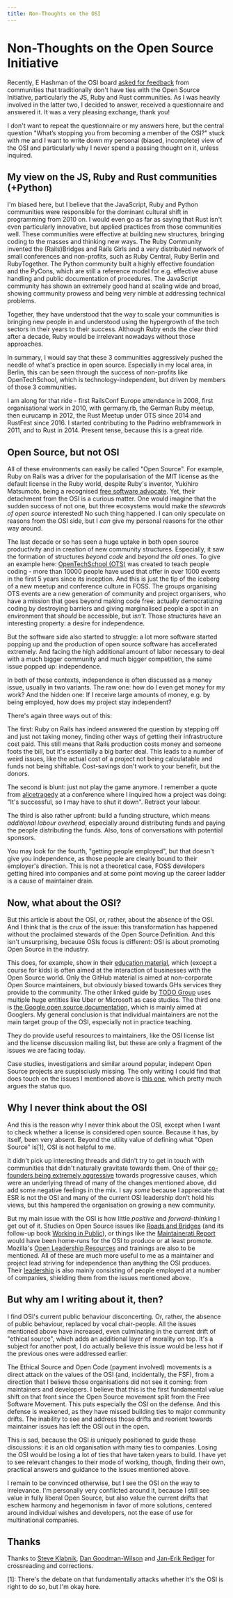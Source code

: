 ```yaml
---
title: Non-Thoughts on the OSI
---
```


# Non-Thoughts on the Open Source Initiative

Recently, E Hashman of the OSI board [asked for feedback](https://twitter.com/ehashdn/status/1276712953362870280) from communities that traditionally don't have ties with the Open Source Initiative, particularly the JS, Ruby and Rust communities. As I was heavily involved in the latter two, I decided to answer, received a questionnaire and answered it. It was a very pleasing exchange, thank you!

I don't want to repeat the questionnaire or my answers here, but the central question "What’s stopping you from becoming a member of the OSI?" stuck with me and I want to write down my personal (biased, incomplete) view of the OSI and particularly why I never spend a passing thought on it, unless inquired.

## My view on the JS, Ruby and Rust communities (+Python)

I'm biased here, but I believe that the JavaScript, Ruby and Python communities were responsible for the dominant cultural shift in programming from 2010 on.
I would even go as far as saying that Rust isn't even particularly innovative, but applied practices from those communities well.
These communities were effective at building new structures, bringing coding to the masses and thinking new ways.
The Ruby Community invented the (Rails)Bridges and Rails Girls and a very distributed network of small conferences and non-profits, such as Ruby Central, Ruby Berlin and RubyTogether.
The Python community built a highly effective foundation and the PyCons, which are still a reference model for e.g. effective abuse handling and public documentation of procedures.
The JavaScript community has shown an extremely good hand at scaling wide and broad, showing community prowess and being very nimble at addressing technical problems.

Together, they have understood that the way to scale your communities is bringing new people in and understood using the hypergrowth of the tech sectors in their years to their success. Although Ruby ends the clear third after a decade, Ruby would be irrelevant nowadays without those approaches.

In summary, I would say that these 3 communities aggressively pushed the needle of what's practice in open source.
Especially in my local area, in Berlin, this can be seen through the success of non-profits like OpenTechSchool, which is technology-independent, but driven by members of those 3 communities.

I am along for that ride - first RailsConf Europe attendance in 2008, first organisational work in 2010, with germany.rb, the German Ruby meetup, then eurucamp in 2012, the Rust Meetup under OTS since 2014 and RustFest since 2016.
I started contributing to the Padrino webframework in 2011, and to Rust in 2014. Present tense, because this is a great ride.

## Open Source, but not OSI

All of these environments can easily be called "Open Source".
For example, Ruby on Rails was a driver for the popularisation of the MIT license as the default license in the Ruby world, despite Ruby's inventor, Yukihiro Matsumoto, being a recognised [free software advocate](https://en.wikipedia.org/wiki/Yukihiro_Matsumoto#Recognition).
Yet, their detachment from the OSI is a curious matter. 
One would imagine that the sudden success of not one, but three ecosystems would make the _stewards of open source_ interested!
No such thing happened.
I can only speculate on reasons from the OSI side, but I _can_ give my personal reasons for the other way around.

The last decade or so has seen a huge uptake in both open source productivity and in creation of new community structures.
Especially, it saw the formation of structures _beyond code_ and _beyond the old ones_.
To give an example here: [OpenTechSchool (OTS)](https://opentechschool.org) was created to teach people coding - more than 10000 people have used that offer in over 1000 events in the first 5 years since its inception.
And this is just the tip of the iceberg of a new meetup and conference culture in FOSS.
The groups organising OTS events are a new generation of community and project organisers, who have a mission that goes beyond making code free: actually democratizing coding by destroying barriers and giving marginalised people a spot in an environment that _should_ be accessible, but _isn't_.
Those structures have an interesting property: a desire for independence.

But the software side also started to struggle: a lot more software started popping up and the production of open source software has accellerated extremely.
And facing the high additional amount of labor necessary to deal with a much bigger community and much bigger competition, the same issue popped up: independence.

In both of these contexts, independence is often discussed as a money issue, usually in two variants.
The raw one: how do I even get money for my work?
And the hidden one: If I receive large amounts of money, e.g. by being employed, how does my project stay independent?

There's again three ways out of this:

The first: Ruby on Rails has indeed answered the question by stepping off and just not taking money, finding other ways of getting their infrastructure cost paid. This still means that Rails production costs money and someone foots the bill, but it's essentially a big barter deal. This leads to a number of weird issues, like the actual cost of a project not being calculatable and funds not being shiftable. Cost-savings don't work to your benefit, but the donors.

The second is blunt: just not play the game anymore. I remember a quote from [alicetragedy](https://twitter.com/alicetragedy/) at a conference where I inquired how a project was doing: "It's successful, so I may have to shut it down". Retract your labour.

The third is also rather upfront: build a funding structure, which means _additional labour overhead_, especially around distributing funds and paying the people distributing the funds. Also, tons of conversations with potential sponsors.

You may look for the fourth, "getting people employed", but that doesn't give you independence, as those people are clearly bound to their employer's direction.
This is not a theoretical case, FOSS developers getting hired into companies and at some point moving up the career ladder is a cause of maintainer drain.

## Now, what about the OSI?

But this article is about the OSI, or, rather, about the absence of the OSI.
And I think that is the crux of the issue: this transformation has happened without the proclaimed stewards of the Open Source Definition.
And this isn't unsurprising, because OSIs focus is different: OSI is about promoting Open Source in the industry.

This does, for example, show in their [education material](https://opensource.org/osi-open-source-education), which (except a course for kids) is often aimed at the interaction of businesses with the Open Source world.
Only the GitHub material is aimed at non-corporate Open Source maintainers, but obviously biased towards GHs services they provide to the community.
The other linked guide by [TODO Group](https://todogroup.org/guides/) uses multiple huge entities like Uber or Microsoft as case studies.
The third one is [the Google open source documentation](https://opensource.google/docs/), which is mainly aimed at Googlers.
My general conclusion is that individual maintainers are not the main target group of the OSI, especially not in practice teaching.

They do provide useful resources to maintainers, like the OSI license list and the license discussion mailing list, but these are only a fragment of the issues we are facing today.

Case studies, investigations and similar around popular, indepent Open Source projects are suspisciusly missing. The only writing I could find that does touch on the issues I mentioned above is [this one](https://opensource.org/node/1009), which pretty much argues the status quo.

## Why I never think about the OSI

And this is the reason why I never think about the OSI, except when I want to check whether a license is considered open source.
Because it has, by itself, been very absent.
Beyond the utility value of defining what "Open Source" is[1], OSI is not helpful to me.

It didn't pick up interesting threads and didn't try to get in touch with communities that didn't naturally gravitate towards them.
One of their [co-founders being extremely aggressive](https://en.wikipedia.org/wiki/Eric_S._Raymond#Political_beliefs_and_activism) towards progressive causes, which were an underlying thread of many of the changes mentioned above, did add some negative feelings in the mix.
I say _some_ because I appreciate that ESR is not the OSI and many of the current OSI leadership don't hold his views, but this hampered the organisation on growing a new community.

But my main issue with the OSI is how little _positive_ and _forward-thinking_ I get out of it.
Studies on Open Source issues like [Roads and Bridges](https://www.fordfoundation.org/media/2976/roads-and-bridges-the-unseen-labor-behind-our-digital-infrastructure.pdf) (and its follow-up book [Working in Public](https://www.amazon.com/Working-Public-Making-Maintenance-Software/dp/0578675862)), or things like the [Maintainerati Report](https://res.cloudinary.com/maintainerati/image/upload/v1585300565/Berlin%202019/Berlin_2019_Event_Report_rpcxtg.pdf) would have been home-runs for the OSI to produce or at least promote.
Mozilla's [Open Leadership Resources](https://mozilla.github.io/open-leadership-training-series/) and trainings are also to be mentioned.
All of these are much more useful to me as a maintainer and project lead striving for independence than anything the OSI produces.
Their [leadership](https://opensource.org/board) is also mainly consisting of people employed at a number of companies, shielding them from the issues mentioned above.

## But why am I writing about it, then?

I find OSI's current public behaviour disconcerting.
Or, rather, the absence of public behaviour, replaced by vocal chair-people.
All the issues mentioned above have increased, even culminating in the current drift of "ethical source", which adds an additional layer of morality on top.
It's a subject for another post, I do actually believe this issue would be less hot if the previous ones were addressed earlier.

The Ethical Source and Open Code (payment involved) movements is a direct attack on the values of the OSI (and, incidentally, the FSF), from a direction that I believe those organisations did not see it coming: from maintainers and developers.
I believe that this is the first fundamental value shift on that front since the Open Source movement split from the Free Software Movement.
This puts especially the OSI on the defense.
And this defense is weakened, as they have missed building ties to major community drifts.
The inability to see and address those drifts and reorient towards maintainer issues has left the OSI out in the open.

This is sad, because the OSI _is_ uniquely positioned to guide these discussions: it is an old organisation with many ties to companies.
Losing the OSI would be losing a lot of ties that have taken years to build.
I have yet to see relevant changes to their mode of working, though, finding their own, practical answers and guidance to the issues mentioned above.

I remain to be convinced otherwise, but I see the OSI on the way to irrelevance.
I'm personally very conflicted around it, because I still see value in fully liberal Open Source, but also value the current drifts that eschew harmony and hegemonism in favor of more solutions, centered around individual wishes and developers, not the ease of use for multinational companies.

## Thanks

Thanks to [Steve Klabnik](https://twitter.com/steveklabnik), [Dan Goodman-Wilson](https://twitter.com/DEGoodmanWilson) and [Jan-Erik Rediger](https://twitter.com/badboy_) for crossreading and corrections.

[1]: There's the debate on that fundamentally attacks whether it's the OSI is right to do so, but I'm okay here.